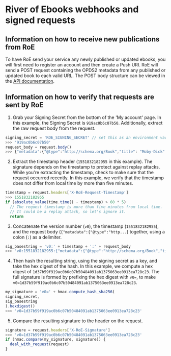 # River of Ebooks webhooks and signed requests
## Information on how to receive new publications from RoE

To have RoE send your service any newly published or updated ebooks, you will first need to register an account and then create a Push URI. RoE will send a POST request containing the OPDS2 metadata from any published or updated book to each valid URL. The POST body structure can be viewed in the [API documentation](docs/api).


## Information on how to verify that requests are sent by RoE

1. Grab your Signing Secret from the bottom of the 'My account' page. In this example, the Signing Secret is `919ac0b6c07b50`. Additionally, extract the raw request body from the request.
```js
signing_secret = 'ROE_SIGNING_SECRET' // set this as an environment variable
>>> '919ac0b6c07b50'
request_body = request.body()
>>> {"metadata":{"@type":"http://schema.org/Book","title": "Moby-Dick" ...
```

2. Extract the timestamp header (`1551832182955` in this example). The signature depends on the timestamp to protect against replay attacks. While you're extracting the timestamp, check to make sure that the request occurred recently. In this example, we verify that the timestamp does not differ from local time by more than five minutes.
```js
timestamp = request.headers['X-RoE-Request-Timestamp']
>>> 1551832182955
if (absolute_value(time.time() - timestamp) > 60 * 5)
  // The request timestamp is more than five minutes from local time.
  // It could be a replay attack, so let's ignore it.
  return
```

3. Concatenate the version number (`v0`), the timestamp (`1551832182955`), and the request body (`{"metadata":{"@type":"http...`) together, using a colon (`:`) as a delimiter.
```js
sig_basestring = 'v0:' + timestamp + ':' + request_body
>>> 'v0:1551832182955:{"metadata":{"@type":"http://schema.org/Book","title": "Moby-Dick" ...'
```

4. Then hash the resulting string, using the signing secret as a key, and take the hex digest of the hash. In this example, we compute a hex digest of `1d37b59f919ac0b6c07b50484091ab1375063ee0913ea728c23`. The full signature is formed by prefixing the hex digest with `v0=`, to make `v0=1d37b59f919ac0b6c07b50484091ab1375063ee0913ea728c23`.
```js
my_signature = 'v0=' + hmac.compute_hash_sha256(
signing_secret,
sig_basestring
).hexdigest()
>>> 'v0=1d37b59f919ac0b6c07b50484091ab1375063ee0913ea728c23'
```

5. Compare the resulting signature to the header on the request.
```js
signature = request.headers['X-RoE-Signature']
>>> 'v0=1d37b59f919ac0b6c07b50484091ab1375063ee0913ea728c23'
if (hmac.compare(my_signature, signature)) {
  deal_with_request(request)
}
```
